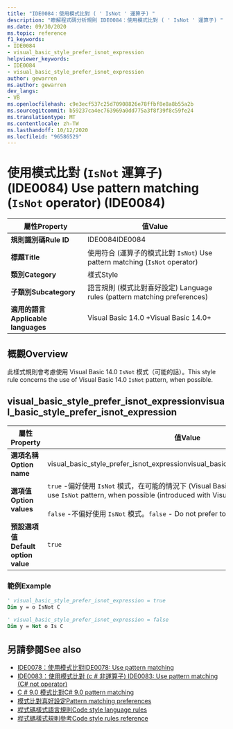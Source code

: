 ```yaml
---
title: "IDE0084：使用模式比對 ( ' IsNot ' 運算子) "
description: "瞭解程式碼分析規則 IDE0084：使用模式比對 ( ' IsNot ' 運算子) "
ms.date: 09/30/2020
ms.topic: reference
f1_keywords:
- IDE0084
- visual_basic_style_prefer_isnot_expression
helpviewer_keywords:
- IDE0084
- visual_basic_style_prefer_isnot_expression
author: gewarren
ms.author: gewarren
dev_langs:
- VB
ms.openlocfilehash: c9e3ecf537c25d70908826e78ffbf8e8a8b55a2b
ms.sourcegitcommit: b59237ca4ec763969a0dd775a3f8f39f8c59fe24
ms.translationtype: MT
ms.contentlocale: zh-TW
ms.lasthandoff: 10/12/2020
ms.locfileid: "96586529"
---
```

# <a name="use-pattern-matching-isnot-operator-ide0084"></a><span data-ttu-id="05204-103">使用模式比對 (`IsNot` 運算子)  (IDE0084) </span><span class="sxs-lookup"><span data-stu-id="05204-103">Use pattern matching (`IsNot` operator) (IDE0084)</span></span>

|<span data-ttu-id="05204-104">屬性</span><span class="sxs-lookup"><span data-stu-id="05204-104">Property</span></span>|<span data-ttu-id="05204-105">值</span><span class="sxs-lookup"><span data-stu-id="05204-105">Value</span></span>|
|-|-|
| <span data-ttu-id="05204-106">**規則識別碼**</span><span class="sxs-lookup"><span data-stu-id="05204-106">**Rule ID**</span></span> | <span data-ttu-id="05204-107">IDE0084</span><span class="sxs-lookup"><span data-stu-id="05204-107">IDE0084</span></span> |
| <span data-ttu-id="05204-108">**標題**</span><span class="sxs-lookup"><span data-stu-id="05204-108">**Title**</span></span> | <span data-ttu-id="05204-109">使用符合 (運算子的模式比對 `IsNot`) </span><span class="sxs-lookup"><span data-stu-id="05204-109">Use pattern matching (`IsNot` operator)</span></span> |
| <span data-ttu-id="05204-110">**類別**</span><span class="sxs-lookup"><span data-stu-id="05204-110">**Category**</span></span> | <span data-ttu-id="05204-111">樣式</span><span class="sxs-lookup"><span data-stu-id="05204-111">Style</span></span> |
| <span data-ttu-id="05204-112">**子類別**</span><span class="sxs-lookup"><span data-stu-id="05204-112">**Subcategory**</span></span> | <span data-ttu-id="05204-113">語言規則 (模式比對喜好設定) </span><span class="sxs-lookup"><span data-stu-id="05204-113">Language rules (pattern matching preferences)</span></span> |
| <span data-ttu-id="05204-114">**適用的語言**</span><span class="sxs-lookup"><span data-stu-id="05204-114">**Applicable languages**</span></span> | <span data-ttu-id="05204-115">Visual Basic 14.0 +</span><span class="sxs-lookup"><span data-stu-id="05204-115">Visual Basic 14.0+</span></span> |

## <a name="overview"></a><span data-ttu-id="05204-116">概觀</span><span class="sxs-lookup"><span data-stu-id="05204-116">Overview</span></span>

<span data-ttu-id="05204-117">此樣式規則會考慮使用 Visual Basic 14.0 `IsNot` 模式（可能的話）。</span><span class="sxs-lookup"><span data-stu-id="05204-117">This style rule concerns the use of Visual Basic 14.0 `IsNot` pattern, when possible.</span></span>

## <a name="visual_basic_style_prefer_isnot_expression"></a><span data-ttu-id="05204-118">visual_basic_style_prefer_isnot_expression</span><span class="sxs-lookup"><span data-stu-id="05204-118">visual_basic_style_prefer_isnot_expression</span></span>

|<span data-ttu-id="05204-119">屬性</span><span class="sxs-lookup"><span data-stu-id="05204-119">Property</span></span>|<span data-ttu-id="05204-120">值</span><span class="sxs-lookup"><span data-stu-id="05204-120">Value</span></span>|
|-|-|
| <span data-ttu-id="05204-121">**選項名稱**</span><span class="sxs-lookup"><span data-stu-id="05204-121">**Option name**</span></span> | <span data-ttu-id="05204-122">visual_basic_style_prefer_isnot_expression</span><span class="sxs-lookup"><span data-stu-id="05204-122">visual_basic_style_prefer_isnot_expression</span></span> |
| <span data-ttu-id="05204-123">**選項值**</span><span class="sxs-lookup"><span data-stu-id="05204-123">**Option values**</span></span> | <span data-ttu-id="05204-124">`true` -偏好使用 `IsNot` 模式，在可能的情況下 (Visual Basic 14.0 引入) </span><span class="sxs-lookup"><span data-stu-id="05204-124">`true` - Prefer to use `IsNot` pattern, when possible (introduced with Visual Basic 14.0)</span></span><br /><br /><span data-ttu-id="05204-125">`false` -不偏好使用 `IsNot` 模式。</span><span class="sxs-lookup"><span data-stu-id="05204-125">`false` - Do not prefer to use `IsNot` pattern.</span></span> |
| <span data-ttu-id="05204-126">**預設選項值**</span><span class="sxs-lookup"><span data-stu-id="05204-126">**Default option value**</span></span> | `true` |

### <a name="example"></a><span data-ttu-id="05204-127">範例</span><span class="sxs-lookup"><span data-stu-id="05204-127">Example</span></span>

```vb
' visual_basic_style_prefer_isnot_expression = true
Dim y = o IsNot C

' visual_basic_style_prefer_isnot_expression = false
Dim y = Not o Is C
```

## <a name="see-also"></a><span data-ttu-id="05204-128">另請參閱</span><span class="sxs-lookup"><span data-stu-id="05204-128">See also</span></span>

- [<span data-ttu-id="05204-129">IDE0078：使用模式比對</span><span class="sxs-lookup"><span data-stu-id="05204-129">IDE0078: Use pattern matching</span></span>](ide0078.md)
- [<span data-ttu-id="05204-130">IDE0083：使用模式比對 (c # 非運算子) </span><span class="sxs-lookup"><span data-stu-id="05204-130">IDE0083: Use pattern matching (C# not operator)</span></span>](ide0083.md)
- [<span data-ttu-id="05204-131">C # 9.0 模式比對</span><span class="sxs-lookup"><span data-stu-id="05204-131">C# 9.0 pattern matching</span></span>](../../../csharp/whats-new/csharp-9.md#pattern-matching-enhancements)
- [<span data-ttu-id="05204-132">模式比對喜好設定</span><span class="sxs-lookup"><span data-stu-id="05204-132">Pattern matching preferences</span></span>](pattern-matching-preferences.md)
- [<span data-ttu-id="05204-133">程式碼樣式語言規則</span><span class="sxs-lookup"><span data-stu-id="05204-133">Code style language rules</span></span>](language-rules.md)
- [<span data-ttu-id="05204-134">程式碼樣式規則參考</span><span class="sxs-lookup"><span data-stu-id="05204-134">Code style rules reference</span></span>](index.md)
